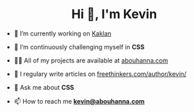 <h1 align="center">Hi 👋, I'm Kevin</h1>

- 🔭 I’m currently working on [Kaklan](https://github.com/jiroachkarian/kaklan.cf)

- 🌱 I’m continuously challenging myself in **CSS**

- 👨‍💻 All of my projects are available at [abouhanna.com](https://abouhanna.com)

- 📝 I regulary write articles on [freethinkers.com/author/kevin/](https://freethinkers.com/author/kevin/)

- 💬 Ask me about **CSS**

- 📫 How to reach me **kevin@abouhanna.com**
